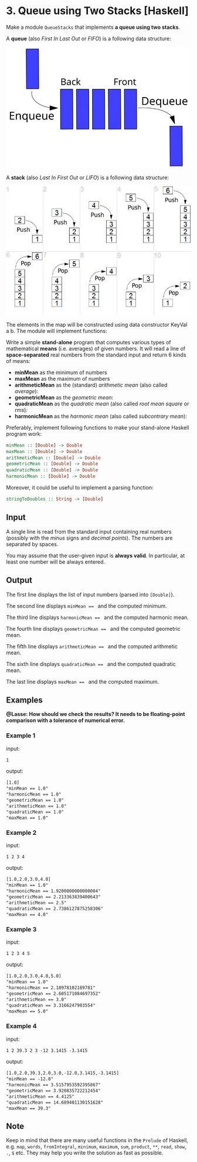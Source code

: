 # 3. Queue using Two Stacks [Haskell]

Make a module `QueueStacks` that implements **a queue using two stacks**.

A **queue** (also *First In Last Out* or *FIFO*) is a following data structure:
 
![FIFO](queue.svg)
    
A **stack** (also *Last In First Out* or *LIFO*) is a following data structure:

![LIFO](stack.png)




The elements in the map will be constructed using data constructor KeyVal a b. The module will implement functions:




Write a simple **stand-alone** program that computes various types of mathematical **means** (i.e. averages) of given numbers.
It will read a line of **space-separated** real numbers from the standard input and return 6 kinds of means:

* **minMean** as the minimum of numbers
* **maxMean** as the maximum of numbers
* **arithmeticMean** as the (standard) *arithmetic mean* (also called *average*):
* **geometricMean** as the *geometric mean*:
* **quadraticMean** as the *quadratic mean* (also called *root mean square* or *rms*):
* **harmonicMean** as the *harmonic mean* (also called *subcontrary mean*):

Preferably, implement following functions to make your stand-alone Haskell program work:

```haskell
minMean :: [Double] -> Double
maxMean :: [Double] -> Double
arithmeticMean :: [Double] -> Double
geometricMean :: [Double] -> Double
quadraticMean :: [Double] -> Double
harmonicMean :: [Double] -> Double
```

Moreover, it could be useful to implement a parsing function:

```haskell
stringToDoubles :: String -> [Double]
```

## Input
A single line is read from the standard input containing real numbers (possibly with the *minus* signs and *decimal points*).
The numbers are separated by spaces.

You may assume that the user-given input is **always valid**.
In particular, at least one number will be always entered.

## Output
The first line displays the list of input numbers (parsed into `[Double]`).

The second line displays `minMean == ` and the computed minimum.

The third line displays `harmonicMean == ` and the computed harmonic mean.

The fourth line displays `geometricMean == ` and the computed geometric mean.

The fifth line displays `arithmeticMean == ` and the computed arithmetic mean.

The sixth line displays `quadraticMean == ` and the computed quadratic mean.

The last line displays `maxMean == ` and the computed maximum.

## Examples

**@Lasse: How should we check the results? It needs to be floating-point comparison with a tolerance of numerical error.**

### Example 1
input:
```
1
```
output:
```
[1.0]
"minMean == 1.0"
"harmonicMean == 1.0"
"geometricMean == 1.0"
"arithmeticMean == 1.0"
"quadraticMean == 1.0"
"maxMean == 1.0"
```

### Example 2
input:
```
1 2 3 4
```
output:
```
[1.0,2.0,3.0,4.0]
"minMean == 1.0"
"harmonicMean == 1.9200000000000004"
"geometricMean == 2.213363839400643"
"arithmeticMean == 2.5"
"quadraticMean == 2.7386127875258306"
"maxMean == 4.0"
```

### Example 3
input:
```
1 2 3 4 5
```
output:
```
[1.0,2.0,3.0,4.0,5.0]
"minMean == 1.0"
"harmonicMean == 2.18978102189781"
"geometricMean == 2.605171084697352"
"arithmeticMean == 3.0"
"quadraticMean == 3.3166247903554"
"maxMean == 5.0"
```

### Example 4
input:
```
1 2 39.3 2 3 -12 3.1415 -3.1415
```
output:
```
[1.0,2.0,39.3,2.0,3.0,-12.0,3.1415,-3.1415]
"minMean == -12.0"
"harmonicMean == 3.5157953592395867"
"geometricMean == 3.920835722212454"
"arithmeticMean == 4.4125"
"quadraticMean == 14.689401130151628"
"maxMean == 39.3"
```

## Note
Keep in mind that there are many useful functions in the `Prelude` of Haskell,
e.g. `map`, `words`, `fromIntegral`, `minimum`, `maximum`, `sum`, `product`, `**`, `read`, `show`, `.`, `$` etc.
They may help you write the solution as fast as possible.
